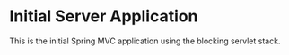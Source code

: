 # Initial Server Application

This is the initial Spring MVC application using the blocking servlet stack.

